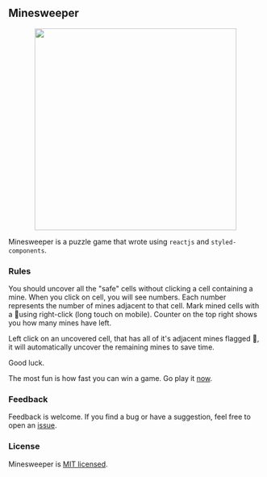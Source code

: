 ## Minesweeper 
<p align="center">
<img src="https://cherniaev.com/minesweeper/Screenshot-intermediate.png" width="400" />
</p>

Minesweeper is a puzzle game that wrote using `reactjs` and `styled-components`.

### Rules

 You should uncover all the "safe" cells without clicking a cell containing a mine. When you click on cell, you will see numbers. Each number represents the number of mines adjacent to that cell. Mark mined cells with a 🚩using right-click (long touch on mobile). Counter on the top right shows you how many mines have left.
 
 Left click on an uncovered cell, that has all of it's adjacent mines flagged 🚩, it will automatically uncover the remaining mines to save time.
 
 Good luck.

The most fun is how fast you can win a game. Go play it [now](https://shdq.github.io/minesweeper/).

### Feedback

Feedback is welcome. If you find a bug or have a suggestion, feel free to open an [issue](https://github.com/shdq/minesweeper/issues/new).

### License

Minesweeper is [MIT licensed](./LICENSE).